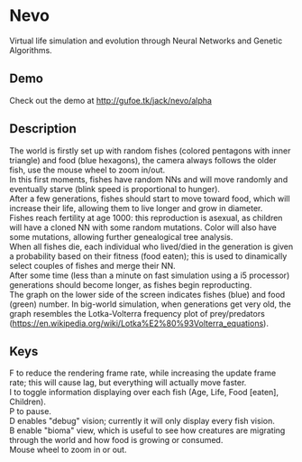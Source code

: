 # Nevo
Virtual life simulation and evolution through Neural Networks and Genetic Algorithms.

## Demo
Check out the demo at http://gufoe.tk/jack/nevo/alpha

## Description
The world is firstly set up with random fishes (colored pentagons with inner triangle) and food (blue hexagons), the camera always follows the older fish, use the mouse wheel to zoom in/out.<br>
In this first moments, fishes have random NNs and will move randomly and eventually starve (blink speed is proportional to hunger).<br>
After a few generations, fishes should start to move toward food, which will increase their life, allowing them to live longer and grow in diameter.<br>
Fishes reach fertility at age 1000: this reproduction is asexual, as children will have a cloned NN with some random mutations. Color will also have some mutations, allowing further genealogical tree analysis.<br>
When all fishes die, each individual who lived/died in the generation is given a probability based on their fitness (food eaten); this is used to dinamically select couples of fishes and merge their NN.<br>
After some time (less than a minute on fast simulation using a i5 processor) generations should become longer, as fishes begin reproducting.<br>
The graph on the lower side of the screen indicates fishes (blue) and food (green) number. In big-world simulation, when generations get very old, the graph resembles the Lotka-Volterra frequency plot of prey/predators (https://en.wikipedia.org/wiki/Lotka%E2%80%93Volterra_equations).<br>

## Keys
F to reduce the rendering frame rate, while increasing the update frame rate; this will cause lag, but everything will actually move faster.<br>
I to toggle information displaying over each fish (Age, Life, Food [eaten], Children).<br>
P to pause.<br>
D enables "debug" vision; currently it will only display every fish vision.<br>
B enable "bioma" view, which is useful to see how creatures are migrating through the world and how food is growing or consumed.<br>
Mouse wheel to zoom in or out.<br>

